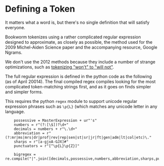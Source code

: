 # Defining a Token

It matters what a word is, but there's no single definition that will satisfy everyone.

Bookworm tokenizes using a rather complicated regular expression designed to approximate, as closely as possible, the method used for the 2009 Michel-Aiden Science paper and the accompanying resource, Google Ngrams.

We don't use the 2012 methods because they include a number of strange optimizations, such as [tokenizing "won't" to "will not"]().

The full regular expression is defined in the python code as the following (as of April 20014). The final compiled regex compiles looking for the most complicated token-matching strings first, and as it goes on finds simpler and simpler forms.

This requires the python `regex` module to support unicode regular expression phrases such as `\p{L}` (which matches any unicode letter in any language.

``` {python}
    possessive = MasterExpression + ur"'s"
    numbers = r"(?:[\$])?\d+"
    decimals = numbers + r"\.\d+"
    abbreviation = r"(?:mr|ms|mrs|dr|prof|rev|rep|sen|st|sr|jr|ft|gen|adm|lt|col|etc)\."
    sharps = r"[a-gjxA-GJX]#"
    punctuators = r"[^\p{L}\p{Z}]"

    bigregex = re.compile("|".join([decimals,possessive,numbers,abbreviation,sharps,punctuators,MasterExpression]),re.UNICODE|re.IGNORECASE)
```
